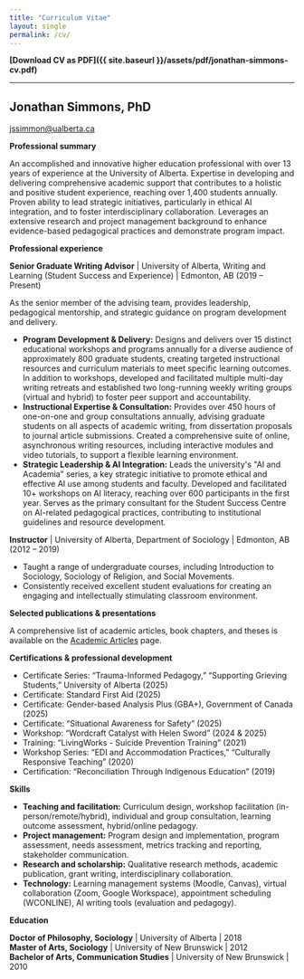 ```yaml
---
title: "Curriculum Vitae"
layout: single
permalink: /cv/
---
```


**[Download CV as PDF]({{ site.baseurl }}/assets/pdf/jonathan-simmons-cv.pdf)**

---

## **Jonathan Simmons, PhD**

jssimmon@ualberta.ca

**Professional summary**

An accomplished and innovative higher education professional with over 13 years of experience at the University of Alberta. Expertise in developing and delivering comprehensive academic support that contributes to a holistic and positive student experience, reaching over 1,400 students annually. Proven ability to lead strategic initiatives, particularly in ethical AI integration, and to foster interdisciplinary collaboration. Leverages an extensive research and project management background to enhance evidence-based pedagogical practices and demonstrate program impact.

**Professional experience**

**Senior Graduate Writing Advisor** | University of Alberta, Writing and Learning (Student Success and Experience) | Edmonton, AB (2019 – Present)

As the senior member of the advising team, provides leadership, pedagogical mentorship, and strategic guidance on program development and delivery.

* **Program Development & Delivery:** Designs and delivers over 15 distinct educational workshops and programs annually for a diverse audience of approximately 800 graduate students, creating targeted instructional resources and curriculum materials to meet specific learning outcomes. In addition to workshops, developed and facilitated multiple multi-day writing retreats and established two long-running weekly writing groups (virtual and hybrid) to foster peer support and accountability.
* **Instructional Expertise & Consultation:** Provides over 450 hours of one-on-one and group consultations annually, advising graduate students on all aspects of academic writing, from dissertation proposals to journal article submissions. Created a comprehensive suite of online, asynchronous writing resources, including interactive modules and video tutorials, to support a flexible learning environment.
* **Strategic Leadership & AI Integration:** Leads the university's "AI and Academia" series, a key strategic initiative to promote ethical and effective AI use among students and faculty. Developed and facilitated 10+ workshops on AI literacy, reaching over 600 participants in the first year. Serves as the primary consultant for the Student Success Centre on AI-related pedagogical practices, contributing to institutional guidelines and resource development.

**Instructor** | University of Alberta, Department of Sociology | Edmonton, AB (2012 – 2019)

* Taught a range of undergraduate courses, including Introduction to Sociology, Sociology of Religion, and Social Movements.  
* Consistently received excellent student evaluations for creating an engaging and intellectually stimulating classroom environment.

**Selected publications & presentations**

A comprehensive list of academic articles, book chapters, and theses is available on the [Academic Articles](/liminal-notes/articles/) page.

**Certifications & professional development**

* Certificate Series: “Trauma-Informed Pedagogy,” “Supporting Grieving Students,” University of Alberta (2025)
* Certificate: Standard First Aid (2025)  
* Certificate: Gender-based Analysis Plus (GBA+), Government of Canada (2025)  
* Certificate: “Situational Awareness for Safety” (2025)  
* Workshop: “Wordcraft Catalyst with Helen Sword” (2024 & 2025)  
* Training: “LivingWorks - Suicide Prevention Training” (2021)  
* Workshop Series: “EDI and Accommodation Practices,” “Culturally Responsive Teaching” (2020)  
* Certification: “Reconciliation Through Indigenous Education” (2019)

**Skills**

* **Teaching and facilitation:** Curriculum design, workshop facilitation (in-person/remote/hybrid), individual and group consultation, learning outcome assessment, hybrid/online pedagogy.  
* **Project management:** Program design and implementation, program assessment, needs assessment, metrics tracking and reporting, stakeholder communication.  
* **Research and scholarship:** Qualitative research methods, academic publication, grant writing, interdisciplinary collaboration.  
* **Technology:** Learning management systems (Moodle, Canvas), virtual collaboration (Zoom, Google Workspace), appointment scheduling (WCONLINE), AI writing tools (evaluation and pedagogy).

**Education**

**Doctor of Philosophy, Sociology** | University of Alberta | 2018  
**Master of Arts, Sociology** | University of New Brunswick | 2012  
**Bachelor of Arts, Communication Studies** | University of New Brunswick | 2010